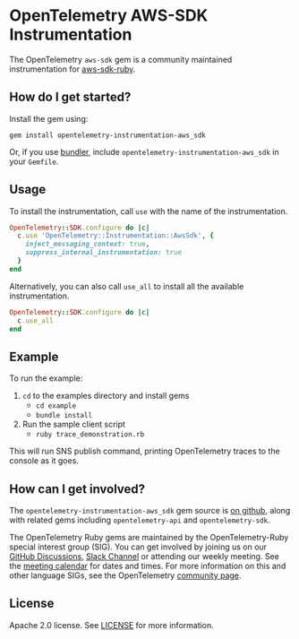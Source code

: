 # OpenTelemetry AWS-SDK Instrumentation

The OpenTelemetry `aws-sdk` gem is a community maintained instrumentation for [aws-sdk-ruby][aws-sdk-home].

## How do I get started?

Install the gem using:

```console
gem install opentelemetry-instrumentation-aws_sdk
```

Or, if you use [bundler][bundler-home], include `opentelemetry-instrumentation-aws_sdk` in your `Gemfile`.

## Usage

To install the instrumentation, call `use` with the name of the instrumentation.

```ruby
OpenTelemetry::SDK.configure do |c|
  c.use 'OpenTelemetry::Instrumentation::AwsSdk', {
    inject_messaging_context: true,
    suppress_internal_instrumentation: true
  }
end
```

Alternatively, you can also call `use_all` to install all the available instrumentation.

```ruby
OpenTelemetry::SDK.configure do |c|
  c.use_all
end
```

## Example

To run the example:

1. `cd` to the examples directory and install gems
	* `cd example`
	* `bundle install`
2. Run the sample client script
	* `ruby trace_demonstration.rb`

This will run SNS publish command, printing OpenTelemetry traces to the console as it goes.

## How can I get involved?

The `opentelemetry-instrumentation-aws_sdk` gem source is [on github][repo-github], along with related gems including `opentelemetry-api` and `opentelemetry-sdk`.

The OpenTelemetry Ruby gems are maintained by the OpenTelemetry-Ruby special interest group (SIG). You can get involved by joining us on our [GitHub Discussions][discussions-url], [Slack Channel][slack-channel] or attending our weekly meeting. See the [meeting calendar][community-meetings] for dates and times. For more information on this and other language SIGs, see the OpenTelemetry [community page][ruby-sig].

## License

Apache 2.0 license. See [LICENSE][license-github] for more information.

[aws-sdk-home]: https://github.com/aws/aws-sdk-ruby
[bundler-home]: https://bundler.io
[repo-github]: https://github.com/open-telemetry/opentelemetry-ruby
[license-github]: https://github.com/open-telemetry/opentelemetry-ruby-contrib/blob/main/LICENSE
[ruby-sig]: https://github.com/open-telemetry/community#ruby-sig
[community-meetings]: https://github.com/open-telemetry/community#community-meetings
[slack-channel]: https://cloud-native.slack.com/archives/C01NWKKMKMY
[discussions-url]: https://github.com/open-telemetry/opentelemetry-ruby/discussions
